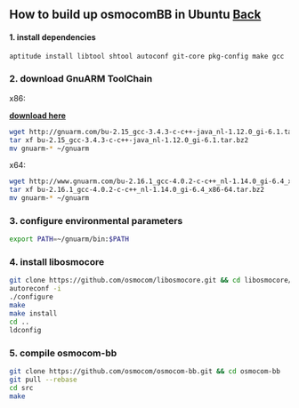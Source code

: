 ## How to build up osmocomBB in Ubuntu [Back](./qa.md)

#### 1. install dependencies

```bash
aptitude install libtool shtool autoconf git-core pkg-config make gcc
```

### 2. download GnuARM ToolChain

x86:

[**download here**](https://github.com/aleen42/PersonalWiki/blob/master/qa/bu-2.16.1_gcc-4.0.2-c-c++_nl-1.14.0_gi-6.4_x86-64.bz2?raw=true)

```bash
wget http://gnuarm.com/bu-2.15_gcc-3.4.3-c-c++-java_nl-1.12.0_gi-6.1.tar.bz2
tar xf bu-2.15_gcc-3.4.3-c-c++-java_nl-1.12.0_gi-6.1.tar.bz2
mv gnuarm-* ~/gnuarm
```

x64:

```bash
wget http://www.gnuarm.com/bu-2.16.1_gcc-4.0.2-c-c++_nl-1.14.0_gi-6.4_x86-64.tar.bz2
tar xf bu-2.16.1_gcc-4.0.2-c-c++_nl-1.14.0_gi-6.4_x86-64.tar.bz2
mv gnuarm-* ~/gnuarm
```

### 3. configure environmental parameters

```bash
export PATH=~/gnuarm/bin:$PATH
```

### 4. install libosmocore

```bash
git clone https://github.com/osmocom/libosmocore.git && cd libosmocore/
autoreconf -i
./configure
make
make install
cd ..
ldconfig
```

### 5. compile osmocom-bb

```bash
git clone https://github.com/osmocom/osmocom-bb.git && cd osmocom-bb
git pull --rebase
cd src
make
```